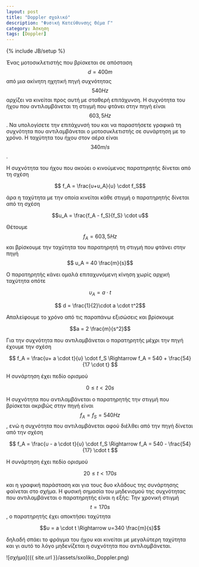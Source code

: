 ```yaml
---
layout: post
title: "Doppler σχολικό"
description: "Φυσική Κατεύθυνσης Θέμα Γ"
category: Άσκηση
tags: [Doppler]
---
```

{% include JB/setup %}

Ένας μοτοσικλετιστής που βρίσκεται σε απόσταση $$d = 400m$$ από μια ακίνητη ηχητική πηγή συχνότητας $$540Hz$$ αρχίζει να κινείται προς αυτή με σταθερή επιτάχυνση. Η συχνότητα του ήχου που αντιλαμβάνεται τη στιγμή που φτάνει στην πηγή είναι $$603,5 Hz$$. Να υπολογίσετε την επιτάχυνσή του και να παραστήσετε γραφικά τη συχνότητα που αντιλαμβάνεται ο μοτοσυκλετιστής σε συνάρτηση με το χρόνο. Η ταχύτητα του ήχου στον αέρα είναι  $$340m/s$$.

Η συχνότητα του ήχου που ακούει ο κινούμενος παρατηρητής δίνεται από τη σχέση

$$ f_A = \frac{υ+υ_Α}{υ} \cdot f_S$$

άρα η ταχύτητα με την οποία κινείται κάθε στιγμή ο παρατηρητής δίνεται από τη σχέση 

$$υ_Α = \frac{f_A - f_S}{f_S} \cdot υ$$

Θέτουμε $$f_A = 603,5Hz$$ και βρίσκουμε την ταχύτητα του παρατηρητή τη στιγμή που φτάνει στην πηγή $$ υ_Α = 40 \frac{m}{s}$$

Ο παρατηρητής κάνει ομαλά επιταχυνόμενη κίνηση χωρίς αρχική ταχύτητα οπότε 

$$υ_A = a \cdot t$$

$$ d = \frac{1}{2}\cdot a \cdot t^2$$

Απαλείφουμε το χρόνο από τις παραπάνω εξισώσεις και βρίσκουμε

$$a = 2 \frac{m}{s^2}$$

Για την συχνότητα που αντιλαμβάνεται ο παρατηρητής μέχρι την πηγή έχουμε την σχέση

$$ f_A = \frac{υ+ a \cdot t}{υ} \cdot f_S \Rightarrow f_A = 540 + \frac{54}{17 \cdot t} $$

H συνάρτηση έχει πεδίο ορισμού 

$$0 \le t < 20s$$

H συχνότητα που αντιλαμβάνεται ο παρατηρητής την στιγμή που βρίσκεται ακριβώς στην πηγή είναι $$f_A = f_S = 540 Hz$$, ενώ η συχνότητα που αντιλαμβάνεται αφού διέλθει από την πηγή δίνεται από την σχέση

$$ f_A = \frac{υ - a \cdot t}{υ} \cdot f_S \Rightarrow f_A = 540 - \frac{54}{17} \cdot t $$

H συνάρτηση έχει πεδίο ορισμού 

$$20 \le t < 170s$$

και η γραφική παράσταση και για τους δυο κλάδους της συνάρτησης φαίνεται στο σχήμα.
H φυσική σημασία του μηδενισμού της συχνότητας που αντιλαμβάνεται ο παρατηρητής είναι η εξής:
Την χρονική στιγμή $$t=170s$$, o παρατηρητής έχει αποκτήσει ταχύτητα 

$$υ = a \cdot t \Rightarrow υ=340 \frac{m}{s}$$ 

δηλαδή σπάει το φράγμα του ήχου και κινείται με μεγαλύτερη ταχύτητα και γι αυτό το λόγο μηδενίζεται η συχνότητα που αντιλαμβάνεται.


![σχήμα]({{ site.url }}/assets/sxoliko_Doppler.png) 